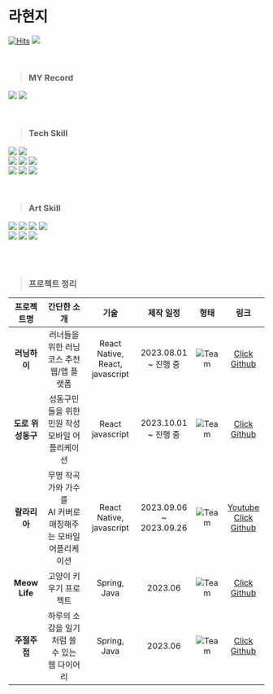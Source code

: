 # 라현지 
[![Hits](https://hits.seeyoufarm.com/api/count/incr/badge.svg?url=https%3A%2F%2Fgithub.com%2Fraxchaz%2Fhit-counter&count_bg=%23F8B64A&title_bg=%23FF8989&icon=&icon_color=%23000000&title=&edge_flat=true)](https://hits.seeyoufarm.com)
<a href="https://www.linkedin.com/in/raxchaz/" target="_blank"><img src="https://img.shields.io/badge/라현지-0A66C2?style=flat-square&logo=Linkedin&logoColor=white"/></a>

<br>


> ### MY Record
>
<a href="https://github.com/raxchaz"><img src="https://img.shields.io/badge/github-181717?style=flat&logo=github&logoColor=white"/></a>
<a href="https://velog.io/@raxchaz"><img src="https://img.shields.io/badge/velog-598D5B?style=flat&logo=velog&logoColor=white"/></a>

<br>

> ### Tech Skill
<p>

<img src="https://img.shields.io/badge/Sass-CC6699?style=flat&logo=Sass&logoColor=white"/>
<img src="https://img.shields.io/badge/styledcomponents-DB7093?style=flat&logo=styledcomponents&logoColor=white"/>

<br>

<img src="https://img.shields.io/badge/React-6CADC1?style=flat&logo=React&logoColor=white"/>
<img src="https://img.shields.io/badge/ReactNative-558695?style=flat&logo=React&logoColor=white"/>
<img src="https://img.shields.io/badge/JavaScript-FFC530?style=flat&logo=JavaScript&logoColor=white"/>

<br>

<img src="https://img.shields.io/badge/html5-E87624?style=flat&logo=html5&logoColor=white"> 
<img src="https://img.shields.io/badge/css-34535D?style=flat&logo=css3&logoColor=white"> 
<img src="https://img.shields.io/badge/Redux-865C9A?style=flat&logo=Redux&logoColor=white"/>

</p>

<br>


> ### Art Skill

<p>
<img src="https://img.shields.io/badge/Blender-F5792A?style=flat&logo=Blender&logoColor=white"/>
<img src="https://img.shields.io/badge/Maya-37A5CC?style=flat&logo=Maya&logoColor=white"/>
<img src="https://img.shields.io/badge/AfterEffect-9999FF?style=flat&logo=Aftereffect&logoColor=white"/>
<img src="https://img.shields.io/badge/Figma-F24E1E?style=flat&logo=Figma&logoColor=white"/>
<br>


<img src="https://img.shields.io/badge/AdobeXD-DC7AA3?style=flat&logo=AdobeXD&logoColor=white"/>
<img src="https://img.shields.io/badge/Premere-Pro-CC0000?style=flat&logo=Premere-Pro&logoColor=white"/>
<img src="https://img.shields.io/badge/Adobeillustrator-471E00?style=flat&logo=Adobeillustrator&logoColor=white"/>

</p>
<br>



<br>

> ### 프로젝트 정리
|프로젝트명|간단한 소개|기술|제작 일정|형태|링크|
|:---:|:---:|:---:|:---:|:---:|:---:|
|**러닝하이**|러너들을 위한 러닝 코스 추천 웹/앱 플랫폼| React Native, React, <br> javascript |2023.08.01  <br> ~ 진행 중|![Team](https://img.shields.io/badge/Team-DB7093)|[Click Github](https://github.com/cca-ffodregamdi)|
|**도로 위 <Br> 성동구**|성동구민들을 위한 <br> 민원 작성 모바일 어플리케이션| React <br> javascript |2023.10.01 <br> ~ 진행 중|![Team](https://img.shields.io/badge/Team-DB7093)|[Click Github](https://github.com/fixplzz)|
  |**랄라리아**| 무명 작곡가와 가수를 <br> AI 커버로 매칭해주는 모바일 어플리케이션| React Native, <br> javascript |2023.09.06 <br> ~ 2023.09.26|![Team](https://img.shields.io/badge/Team-DB7093)|[Youtube](https://youtu.be/QluGKnN534Y?si=RXNAt3PruZ9CyMqP) <br> [Click Github](https://github.com/isthisteamisthis)|
 |**Meow Life**|고양이 키우기 프로젝트| Spring, Java |2023.06 |![Team](https://img.shields.io/badge/Team-DB7093)|[Click Github](https://github.com/mtvs-server2/spring-meow-life-game)|
|**주절주접**|하루의 소감을 일기처럼 쓸 수 있는 웹 다이어리| Spring, Java|2023.06 |![Team](https://img.shields.io/badge/Team-DB7093)|[Click Github](https://github.com/mtvs-server2/spring-web-diary)

</p>
</p>


